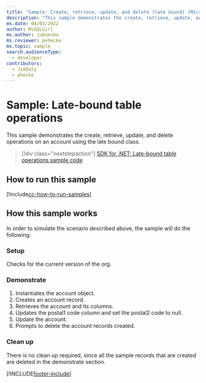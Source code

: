 ```yaml
---
title: "Sample: Create, retrieve, update, and delete (late bound) (Microsoft Dataverse) | Microsoft Docs" 
description: "This sample demonstrates the create, retrieve, update, and delete operations on an account using the late bound table class." 
ms.date: 04/03/2022
author: MsSQLGirl
ms.author: jukoesma
ms.reviewer: pehecke
ms.topic: sample
search.audienceType:
  - developer
contributors:
  - JimDaly
  - phecke
---
```


# Sample: Late-bound table operations

This sample demonstrates the create, retrieve, update, and delete operations on an account using the late bound class.

> [!div class="nextstepaction"]
> [SDK for .NET: Late-bound table operations sample code](https://github.com/microsoft/PowerApps-Samples/tree/master/dataverse/orgsvc/CSharp/LateBoundEntityOperations)

## How to run this sample

[!include[cc-how-to-run-samples](../../includes/cc-how-to-run-samples.md)]

## How this sample works

In order to simulate the scenario described above, the sample will do the following:

### Setup

Checks for the current version of the org.

### Demonstrate

1. Instantiates the account object.
1. Creates an account record.
1. Retrieves the account and its columns.
1. Updates the postal1 code column and set the postal2 code to null.
1. Update the account.
1. Prompts to delete the account records created.

### Clean up

There is no clean up required, since all the sample records that are created are deleted in the demonstrate section.

[!INCLUDE[footer-include](../../../../includes/footer-banner.md)]
